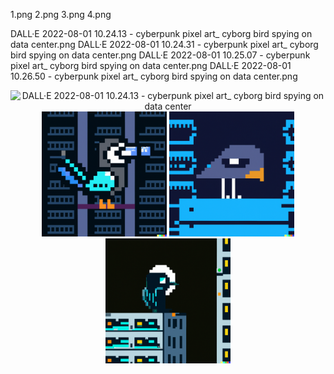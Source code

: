 1.png
2.png
3.png
4.png

DALL·E 2022-08-01 10.24.13 - cyberpunk pixel art_ cyborg bird spying on data center.png
DALL·E 2022-08-01 10.24.31 - cyberpunk pixel art_ cyborg bird spying on data center.png
DALL·E 2022-08-01 10.25.07 - cyberpunk pixel art_ cyborg bird spying on data center.png
DALL·E 2022-08-01 10.26.50 - cyberpunk pixel art_ cyborg bird spying on data center.png

<p align="center" width="100%">
<img src="images/DALL·E 2022-08-01 10.24.13 - cyberpunk pixel art_ cyborg bird spying on data center.png"
     alt="DALL·E 2022-08-01 10.24.13 - cyberpunk pixel art_ cyborg bird spying on data center"
     title="DALL·E 2022-08-01 10.24.13 - cyberpunk pixel art_ cyborg bird spying on data center"
     height=200>
<img src="images/2.png"
     alt="DALL·E 2022-08-01 10.24.31 - cyberpunk pixel art_ cyborg bird spying on data center"
     title="DALL·E 2022-08-01 10.24.31 - cyberpunk pixel art_ cyborg bird spying on data center"
     height=200>
<img src="images/3.png"
     alt="DALL·E 2022-08-01 10.25.07 - cyberpunk pixel art_ cyborg bird spying on data center"
     title="DALL·E 2022-08-01 10.25.07 - cyberpunk pixel art_ cyborg bird spying on data center"
     height=200>
<img src="images/4.png"
     alt="DALL·E 2022-08-01 10.26.50 - cyberpunk pixel art_ cyborg bird spying on data center"
     title="DALL·E 2022-08-01 10.26.50 - cyberpunk pixel art_ cyborg bird spying on data center"
     height=200>
</p>
